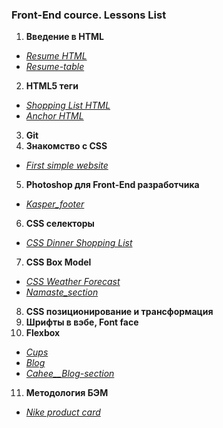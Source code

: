 ### Front-End cource. Lessons List

1.  **Введение в HTML**
* _[Resume HTML](https://n-lash.github.io/first-beetroot-repo/1/)_
* _[Resume-table](https://n-lash.github.io/first-beetroot-repo/1/resume_table/)_
2.  **HTML5 теги**
* _[Shopping List HTML](https://n-lash.github.io/first-beetroot-repo/2/1_Shopping-list/)_
* _[Anchor HTML](https://n-lash.github.io/first-beetroot-repo/2/2/)_
3.  **Git**
4. **Знакомство с CSS**
* _[First simple website](https://n-lash.github.io/first-beetroot-repo/Lessons/4_Lesson-work/)_
5.  **Photoshop для Front-End разработчика**
* _[Kasper_footer](https://n-lash.github.io/first-beetroot-repo/Lessons/5_Lesson-work/)_
6.  **CSS селекторы**
* _[CSS Dinner Shopping List](https://n-lash.github.io/first-beetroot-repo/3_CSS-dinner-shopping-list/)_
7.  **CSS Box Model**
* _[CSS Weather Forecast](https://n-lash.github.io/first-beetroot-repo/4_CSS-Weather-Forecast/)_
* _[Namaste_section](https://n-lash.github.io/first-beetroot-repo/Lessons/7_Lesson-work/)_
8.  **CSS позиционирование и трансформация**
9.  **Шрифты в вэбе, Font face**
10. **Flexbox**
* _[Cups](https://n-lash.github.io/first-beetroot-repo/5_Cups-flexbox/)_
* _[Blog](https://n-lash.github.io/first-beetroot-repo/6_Blog_flexbox/)_
* _[Cahee__Blog-section](https://n-lash.github.io/first-beetroot-repo/Lessons/10_Cahee_Blog_flexbox/)_
11. **Методология БЭМ**
* _[Nike product card](https://n-lash.github.io/first-beetroot-repo/7_Nike_BEM/)_

